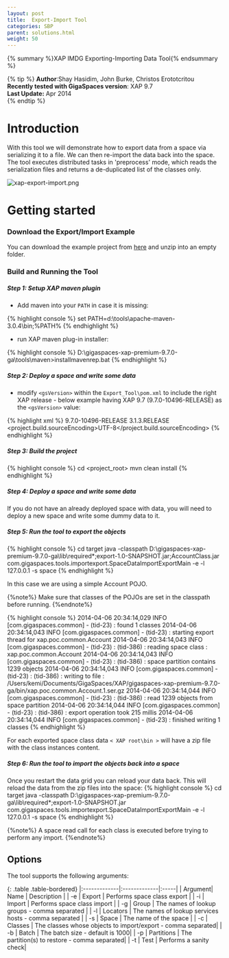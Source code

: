 ```yaml
---
layout: post
title:  Export-Import Tool
categories: SBP
parent: solutions.html
weight: 50
---
```


{% summary %}XAP IMDG Exporting-Importing Data Tool{% endsummary %}

{% tip %}
 **Author**:Shay Hasidim, John Burke, Christos Erototcritou<br/>
 **Recently tested with GigaSpaces version**: XAP 9.7<br/>
 **Last Update:** Apr 2014<br/>
{% endtip %}

# Introduction

With this tool we will demonstrate how to export data from a space via serializing it to a file. We can then re-import the data back into the space. The tool executes distributed tasks in 'preprocess' mode, which reads the serialization files and returns a de-duplicated list of the classes only.

![xap-export-import.png](/attachment_files/import-export-tool.jpg)

# Getting started

### Download the Export/Import Example

You can download the example project from [here](/download_files/Export_Tool.zip) and unzip into an empty folder.


### Build and Running the Tool

##### Step 1: Setup XAP maven plugin

- Add maven into your `PATH` in case it is missing:

{% highlight console %}
set PATH=d:\tools\apache-maven-3.0.4\bin;%PATH%
{% endhighlight %}

- run XAP maven plug-in installer:

{% highlight console %}
D:\gigaspaces-xap-premium-9.7.0-ga\tools\maven>installmavenrep.bat
{% endhighlight %}


##### Step 2: Deploy a space and write some data

- modify `<gsVersion>` within the `Export_Tool\pom.xml` to include the right XAP release - below example having XAP 9.7 (9.7.0-10496-RELEASE) as the `<gsVersion>` value:

{% highlight xml %}
<properties>
        <gsVersion>9.7.0-10496-RELEASE</gsVersion>
        <springVersion>3.1.3.RELEASE</springVersion>
        <project.build.sourceEncoding>UTF-8</project.build.sourceEncoding>
</properties>
{% endhighlight %}


##### Step 3: Build the project

{% highlight console %}
cd <project_root>
mvn clean install
{% endhighlight %}

##### Step 4: Deploy a space and write some data
If you do not have an already deployed space with data, you will need to deploy a new space and write some dummy data to it.
 
##### Step 5:	Run the tool to export the objects

{% highlight console %}
cd target
java -classpath D:\gigaspaces-xap-premium-9.7.0-ga\lib\required\*;export-1.0-SNAPSHOT.jar;AccountClass.jar com.gigaspaces.tools.importexport.SpaceDataImportExportMain -e -l 127.0.0.1 -s space
{% endhighlight %}

In this case we are using a simple Account POJO.

{%note%}
Make sure that classes of the POJOs are set in the classpath before running.
{%endnote%}


{% highlight console %}
2014-04-06 20:34:14,029  INFO [com.gigaspaces.common] - (tid-23) : found 1 classes
2014-04-06 20:34:14,043  INFO [com.gigaspaces.common] - (tid-23) : starting export thread for xap.poc.common.Account
2014-04-06 20:34:14,043  INFO [com.gigaspaces.common] - (tid-23) : (tid-386) : reading space class : xap.poc.common.Account
2014-04-06 20:34:14,043  INFO [com.gigaspaces.common] - (tid-23) : (tid-386) : space partition contains 1239 objects
2014-04-06 20:34:14,043  INFO [com.gigaspaces.common] - (tid-23) : (tid-386) : writing to file : /Users/kemi/Documents/GigaSpaces/XAP/gigaspaces-xap-premium-9.7.0-ga/bin/xap.poc.common.Account.1.ser.gz
2014-04-06 20:34:14,044  INFO [com.gigaspaces.common] - (tid-23) : (tid-386) : read 1239 objects from space partition
2014-04-06 20:34:14,044  INFO [com.gigaspaces.common] - (tid-23) : (tid-386) : export operation took 215 millis
2014-04-06 20:34:14,044  INFO [com.gigaspaces.common] - (tid-23) : finished writing 1 classes
{% endhighlight %}

For each exported space class data `< XAP root\bin >` will have a zip file with the class instances content.

##### Step 6:	Run the tool to import the objects back into a space<br/>

Once you restart the data grid you can reload your data back. This will reload the data from the zip files into the space:
{% highlight console %}
cd target
java -classpath D:\gigaspaces-xap-premium-9.7.0-ga\lib\required\*;export-1.0-SNAPSHOT.jar com.gigaspaces.tools.importexport.SpaceDataImportExportMain -e -l 127.0.0.1 -s space
{% endhighlight %}


{%note%}
A space read call for each class is executed before trying to perform any import.
{%endnote%}

## Options
The tool supports the following arguments:

{: .table .table-bordered}
|:-------------|:-------------|:-----|
| Argument| Name          	| Description |
| -e             | Export 			| Performs space class export | 
| -i             | Import    	  	| Performs space class import |
| -g             | Group		    | The names of lookup groups - comma separated |
| -l             | Locators		    | The names of lookup services hosts - comma separated |
| -s             | Space		    | The name of the space |
| -c             | Classes		    | The classes whose objects to import/export - comma separated|
| -b             | Batch		    | The batch size - default is 1000|
| -p             | Partitions	    | The partition(s) to restore - comma separated|
| -t             | Test			    | Performs a sanity check|
